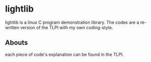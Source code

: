 #	lightlib
lightlib is a linux C program demonstration library. The codes are a re-written version of the TLPI with my own coding-style. 

##	Abouts
each piece of code's explanation can be found in the TLPI.

